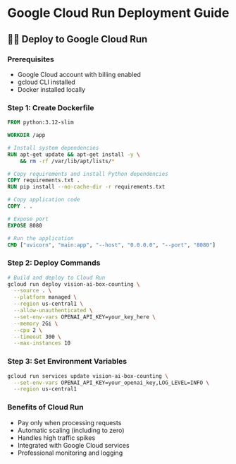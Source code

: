 # Google Cloud Run Deployment Guide

## 🏃‍♂️ Deploy to Google Cloud Run

### Prerequisites
- Google Cloud account with billing enabled
- gcloud CLI installed
- Docker installed locally

### Step 1: Create Dockerfile

```dockerfile
FROM python:3.12-slim

WORKDIR /app

# Install system dependencies
RUN apt-get update && apt-get install -y \
    && rm -rf /var/lib/apt/lists/*

# Copy requirements and install Python dependencies
COPY requirements.txt .
RUN pip install --no-cache-dir -r requirements.txt

# Copy application code
COPY . .

# Expose port
EXPOSE 8080

# Run the application
CMD ["uvicorn", "main:app", "--host", "0.0.0.0", "--port", "8080"]
```

### Step 2: Deploy Commands

```bash
# Build and deploy to Cloud Run
gcloud run deploy vision-ai-box-counting \
  --source . \
  --platform managed \
  --region us-central1 \
  --allow-unauthenticated \
  --set-env-vars OPENAI_API_KEY=your_key_here \
  --memory 2Gi \
  --cpu 2 \
  --timeout 300 \
  --max-instances 10
```

### Step 3: Set Environment Variables

```bash
gcloud run services update vision-ai-box-counting \
  --set-env-vars OPENAI_API_KEY=your_openai_key,LOG_LEVEL=INFO \
  --region us-central1
```

### Benefits of Cloud Run
- Pay only when processing requests
- Automatic scaling (including to zero)
- Handles high traffic spikes
- Integrated with Google Cloud services
- Professional monitoring and logging